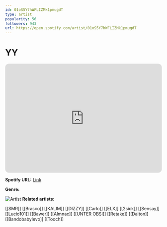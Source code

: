 ```yaml
---
id: 01oS5Y7hWFLIZMk1pmugdT
type: artist
popularity: 56
followers: 943
url: https://open.spotify.com/artist/01oS5Y7hWFLIZMk1pmugdT
---
```

# YY

<iframe style="border-radius:12px" src="https://open.spotify.com/embed/artist/01oS5Y7hWFLIZMk1pmugdT" width="100%" height="352" frameBorder="0" allowfullscreen="" allow="autoplay; clipboard-write; encrypted-media; fullscreen; picture-in-picture" loading="lazy"></iframe>

**Spotify URL:** [Link](https://open.spotify.com/artist/01oS5Y7hWFLIZMk1pmugdT)

**Genre:** 

![Artist](https://i.scdn.co/image/ab6761610000e5eb4552ba749b94faae2cc1a9c1)
**Related artists:**

[[SMR]]
[[Brasco]]
[[KALIM]]
[[DIZZY]]
[[Carlo]]
[[ELX]]
[[2sick]]
[[Sensay]]
[[Lucio101]]
[[Bawer]]
[[Almnac]]
[[UNTER OBSI]]
[[Retake]]
[[Dalton]]
[[Bandobabylevo]]
[[Tooch]]
